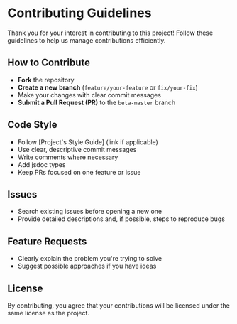 # Contributing Guidelines

Thank you for your interest in contributing to this project! Follow these guidelines to help us manage contributions efficiently.

## How to Contribute

- **Fork** the repository
- **Create a new branch** (`feature/your-feature` or `fix/your-fix`)
- Make your changes with clear commit messages
- **Submit a Pull Request (PR)** to the `beta-master` branch

## Code Style

- Follow [Project's Style Guide] (link if applicable)
- Use clear, descriptive commit messages
- Write comments where necessary
- Add jsdoc types
- Keep PRs focused on one feature or issue

## Issues

- Search existing issues before opening a new one
- Provide detailed descriptions and, if possible, steps to reproduce bugs

## Feature Requests

- Clearly explain the problem you're trying to solve
- Suggest possible approaches if you have ideas

## License

By contributing, you agree that your contributions will be licensed under the same license as the project.
